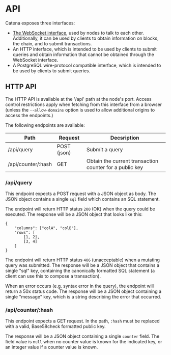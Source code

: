 
# API

Catena exposes three interfaces:

* [The WebSocket interface](Protocol.md), used by nodes to talk to each other. Additionally, it can be used by clients to obtain information on blocks, the chain, and to submit transactions.
* An HTTP interface, which is intended to be used by clients to submit queries and obtain information that cannot be obtained through the WebSocket interface.
* A PostgreSQL wire-protocol compatible interface, which is intended to be used by clients to submit queries.

## HTTP API

The HTTP API is available at the '/api' path at the node's port. Access control restrictions apply
when fetching from this interface from a browser (unless the `--allow-domains` option is used to allow
additional origins to access the endpoints.)

The following endpoints are available:

| Path | Request | Decsription |
|------|---------|-------|
| /api/query | POST (json) | Submit a query |
| /api/counter/:hash | GET | Obtain the current transaction counter for a public key |

### /api/query

This endpoint expects a POST request with a JSON object as body. The JSON object contains a single
`sql` field which contains an SQL statement.

The endpoint will return HTTP status `200` (OK) when the query could be executed. The response will
be a JSON object that looks like this:

````
{
	"columns": ["colA", "colB"],
	"rows": [
		[1, 2],
		[3, 4]
	]
}
````

The endpoint will return HTTP status `406` (unacceptable) when a mutating query was submitted. The
response will be a JSON object that contains a single "sql" key, containing the canonically formatted
SQL statement (a client can use this to compose a transaction).

When an error occurs (e.g. syntax error in the query), the endpoint will return a 50x status code.
The response will be a JSON object containing a single "message" key, which is a string describing the
error that occurred.

### /api/counter/:hash

This endpoint expects a GET request. In the path, `:hash` must be replaced with a valid, Base58check
formatted public key.

The response will be a JSON object containing a single `counter` field. The field value is `null` when
no counter value is known for the indicated key, or an integer value if a counter value is known.

